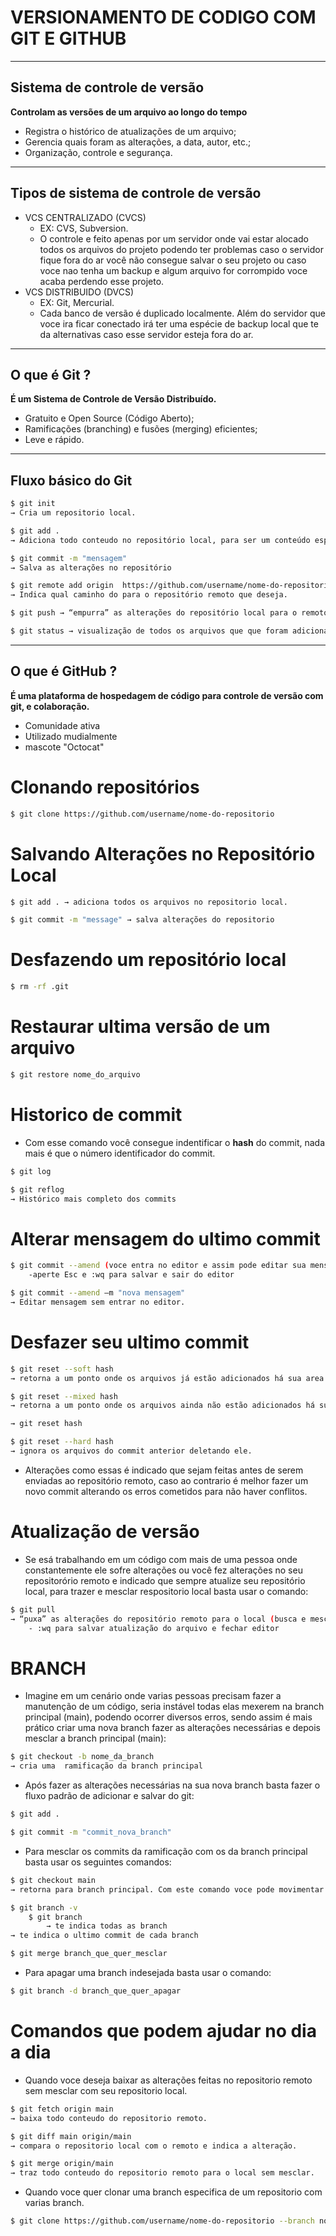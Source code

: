# VERSIONAMENTO DE CODIGO COM GIT E GITHUB



---

## Sistema de controle de versão 

**Controlam as versões de um arquivo ao longo do tempo** 
- Registra o histórico de atualizações de um arquivo;
- Gerencia quais foram as alterações, a data, autor, etc.;
- Organização, controle e segurança.


---


## Tipos de sistema de controle de versão

- VCS CENTRALIZADO (CVCS)
	- EX: CVS, Subversion.
	-  O controle e feito apenas por um servidor onde vai estar alocado todos os arquivos do projeto podendo ter problemas caso o servidor fique fora do ar você não consegue salvar o seu projeto ou caso voce nao tenha um backup e algum arquivo for corrompido voce acaba perdendo esse projeto.
- VCS DISTRIBUIDO (DVCS)
	- EX: Git, Mercurial.
	- Cada banco de versão é duplicado localmente. Além do servidor que voce ira ficar conectado irá ter uma espécie de backup local que te da alternativas caso esse servidor esteja fora do ar. 



---
## O que é Git ?

**É um Sistema de Controle de Versão Distribuído.**

- Gratuito e Open Source (Código Aberto);
- Ramificações (branching) e fusões (merging) eficientes;
- Leve e rápido.

---
## Fluxo básico do Git 

```bash
$ git init  
→ Cria um repositorio local.

$ git add . 
→ Adiciona todo conteudo no repositório local, para ser um conteúdo especifíco basta alterar o . e colocar o nome do arquivo.

$ git commit -m "mensagem"
→ Salva as alterações no repositório

$ git remote add origin  https://github.com/username/nome-do-repositorio.git
→ Indica qual caminho do para o repositório remoto que deseja.

$ git push → “empurra” as alterações do repositório local para o remoto.

$ git status → visualização de todos os arquivos que que foram adicionados ou não ao repositório 
```

---

## O que é GitHub ?

**É uma plataforma de hospedagem de código para controle de versão com git, e colaboração.**

- Comunidade ativa
- Utilizado mudialmente
- mascote "Octocat"




# Clonando repositórios

``` bash
$ git clone https://github.com/username/nome-do-repositorio
```

# Salvando Alterações no Repositório Local

``` bash
$ git add . → adiciona todos os arquivos no repositorio local.

$ git commit -m "message" → salva alterações do repositorio 
```
# Desfazendo um repositório local

``` bash
$ rm -rf .git
```
# Restaurar ultima versão de um arquivo

``` bash
$ git restore nome_do_arquivo
```
# Historico de commit

- Com esse comando você consegue indentificar o **hash** do commit, nada mais é que o número identificador do commit.
```bash
$ git log 

$ git reflog
→ Histórico mais completo dos commits 
```
# Alterar mensagem do ultimo commit 

``` bash
$ git commit --amend (voce entra no editor e assim pode editar sua mensagem )
    -aperte Esc e :wq para salvar e sair do editor

$ git commit --amend –m "nova mensagem" 
→ Editar mensagem sem entrar no editor.
```
# Desfazer seu ultimo commit

``` bash
$ git reset --soft hash 
→ retorna a um ponto onde os arquivos já estão adicionados há sua area de preparação.

$ git reset --mixed hash 
→ retorna a um ponto onde os arquivos ainda não estão adicionados há sua area de preparação, esse é o comando padrão do reset:

→ git reset hash 

$ git reset --hard hash 
→ ignora os arquivos do commit anterior deletando ele.

```
- Alterações como essas é indicado que sejam feitas antes de serem enviadas ao repositório remoto, caso ao contrario é melhor fazer um novo commit alterando os erros cometidos para não haver conflitos.
# Atualização de versão
- Se esá trabalhando em um código com mais de uma pessoa onde constantemente ele sofre alterações ou você fez alterações no seu repositorório remoto e indicado que sempre atualize seu repositório local, para trazer e mesclar respositorio local basta usar o comando:

``` bash
$ git pull 
→ “puxa” as alterações do repositório remoto para o local (busca e mescla).
    - :wq para salvar atualização do arquivo e fechar editor 
```
# BRANCH

- Imagine em um cenário onde varias pessoas precisam fazer a manutenção de um código, seria instável todas elas mexerem na branch principal (main), podendo ocorrer diversos erros, sendo assim é mais prático criar uma nova branch fazer as alterações necessárias e depois mesclar a branch principal (main):

``` bash
$ git checkout -b nome_da_branch
→ cria uma  ramificação da branch principal
```
- Após fazer as alterações necessárias na sua nova branch basta fazer o fluxo padrão de adicionar e salvar do git:
``` bash
$ git add . 

$ git commit -m "commit_nova_branch" 
```
- Para mesclar os commits da ramificação com os da branch principal basta usar os seguintes comandos:
``` bash
$ git checkout main 
→ retorna para branch principal. Com este comando voce pode movimentar por todas as branch que quiser basta usar o nome da branch desejada

$ git branch -v
    $ git branch
        → te indica todas as branch
→ te indica o ultimo commit de cada branch

$ git merge branch_que_quer_mesclar 
```
- Para apagar uma branch indesejada basta usar o comando:
``` bash
$ git branch -d branch_que_quer_apagar 
```
# Comandos que podem ajudar no dia a dia 

- Quando voce deseja baixar as alterações feitas no repositorio remoto sem mesclar com seu repositorio local. 

``` bash
$ git fetch origin main
→ baixa todo conteudo do repositorio remoto. 

$ git diff main origin/main
→ compara o repositorio local com o remoto e indica a alteração.

$ git merge origin/main
→ traz todo conteudo do repositorio remoto para o local sem mesclar. 
```

- Quando voce quer clonar uma branch especifica de um repositorio com varias branch.

``` bash
$ git clone https://github.com/username/nome-do-repositorio --branch nome_da_branch --single-branch 
```

